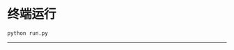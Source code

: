 # 终端运行

```shell
python run.py
```
***************************************************************************************************************************************************************************************************************************************************************************************************************************************************************************************************************************************************************************************************************